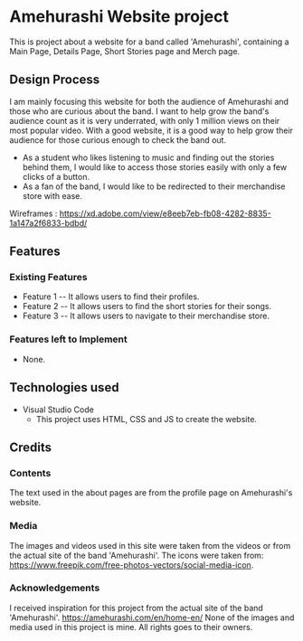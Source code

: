 # Amehurashi Website project

This is project about a website for a band called 'Amehurashi',
containing a Main Page, Details Page, Short Stories page and Merch page.

## Design Process

I am mainly focusing this website for both the audience of Amehurashi and those who are curious about the band.
I want to help grow the band's audience count as it is very underrated, with only 1 million views on their most popular video.
With a good website, it is a good way to help grow their audience for those curious enough to check the band out.

- As a student who likes listening to music and finding out the stories behind them, I would like to access those stories easily with only a few clicks of a button.
- As a fan of the band, I would like to be redirected to their merchandise store with ease.

Wireframes : https://xd.adobe.com/view/e8eeb7eb-fb08-4282-8835-1a147a2f6833-bdbd/

## Features

### Existing Features

- Feature 1 -- It allows users to find their profiles.
- Feature 2 -- It allows users to find the short stories for their songs.
- Feature 3 -- It allows users to navigate to their merchandise store.

### Features left to Implement

- None.

## Technologies used

- Visual Studio Code
  - This project uses HTML, CSS and JS to create the website.

## Credits

### Contents

The text used in the about pages are from the profile page on Amehurashi's website.

### Media

The images and videos used in this site were taken from the videos or from the actual site of the band 'Amehurashi'.
The icons were taken from: https://www.freepik.com/free-photos-vectors/social-media-icon.

### Acknowledgements

I received inspiration for this project from the actual site of the band 'Amehurashi'.
https://amehurashi.com/en/home-en/
None of the images and media used in this project is mine. All rights goes to their owners.
